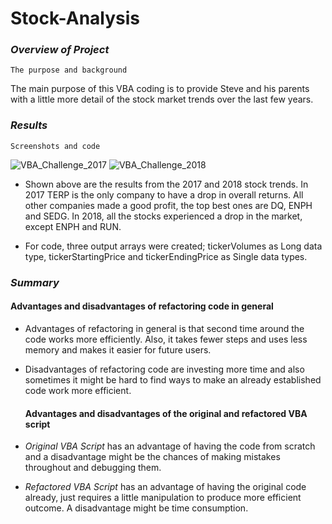 # Stock-Analysis

### ***Overview of Project***
    The purpose and background
The main purpose of this VBA coding is to provide Steve and his parents with a little more detail of the stock market trends over the last few years. 

### ***Results***
    Screenshots and code


![VBA_Challenge_2017](https://user-images.githubusercontent.com/95098281/148325019-4c6d5aa9-23f2-4c91-9629-589689a69a86.png)
![VBA_Challenge_2018](https://user-images.githubusercontent.com/95098281/148325036-86d9f181-38ce-412f-8084-4ba98dff183b.png)


- Shown above are the results from the 2017 and 2018 stock trends. In 2017 TERP is the only company to have a drop in overall returns. All other companies made a good profit, the top best ones are DQ, ENPH and SEDG. In 2018, all the stocks experienced a drop in the market, except ENPH and RUN. 

- For code, three output arrays were created; tickerVolumes as Long data type, tickerStartingPrice and tickerEndingPrice as Single data types. 

### ***Summary***
   #### Advantages and disadvantages of refactoring code in general
- Advantages of refactoring in general is that second time around the code works more efficiently. Also, it takes fewer steps and uses less memory and makes it easier for future users. 

- Disadvantages of refactoring code are investing more time and also sometimes it might be hard to find ways to make an already established code work more efficient. 

   #### Advantages and disadvantages of the original and refactored VBA script

- *Original VBA Script* has an advantage of having the code from scratch and a disadvantage might be the chances of making mistakes throughout and debugging them. 

- *Refactored VBA Script* has an advantage of having the original code already, just requires a little manipulation to produce more efficient outcome. A disadvantage might be time consumption. 

